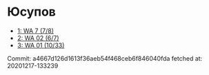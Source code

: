 # Юсупов
- [1: WA 7 (7/8)](1.md)
- [2: WA 02 (6/7)](2.md)
- [3: WA 01 (10/33)](3.md)

Commit: a4667d126d1613f36aeb54f468ceb6f846040fda
 fetched at: 20201217-133239
